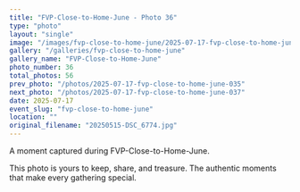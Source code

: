 ```yaml
---
title: "FVP-Close-to-Home-June - Photo 36"
type: "photo"
layout: "single"
image: "/images/fvp-close-to-home-june/2025-07-17-fvp-close-to-home-june-036.jpg"
gallery: "/galleries/fvp-close-to-home-june"
gallery_name: "FVP-Close-to-Home-June"
photo_number: 36
total_photos: 56
prev_photo: "/photos/2025-07-17-fvp-close-to-home-june-035"
next_photo: "/photos/2025-07-17-fvp-close-to-home-june-037"
date: 2025-07-17
event_slug: "fvp-close-to-home-june"
location: ""
original_filename: "20250515-DSC_6774.jpg"
---
```


A moment captured during FVP-Close-to-Home-June.

This photo is yours to keep, share, and treasure. The authentic moments that make every gathering special.